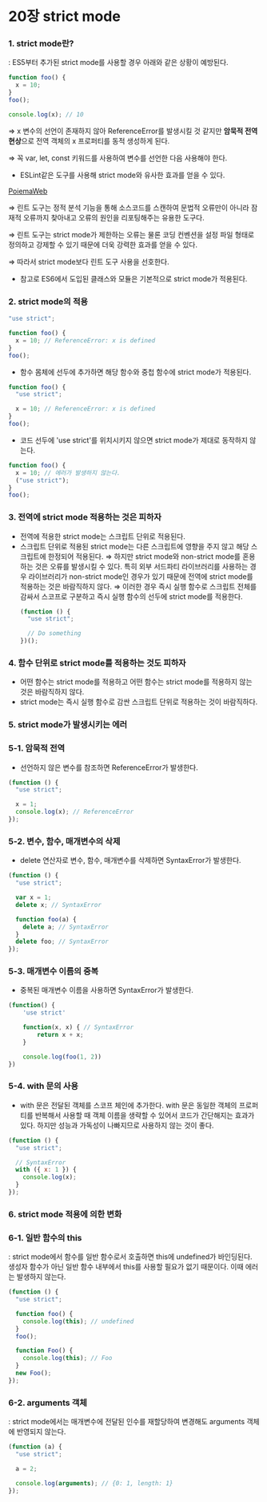# 20장 strict mode

### 1. strict mode란?

: ES5부터 추가된 strict mode를 사용할 경우 아래와 같은 상황이 예방된다.

```jsx
function foo() {
  x = 10;
}
foo();

console.log(x); // 10
```

⇒ x 변수의 선언이 존재하지 않아 ReferenceError를 발생시킬 것 같지만 **암묵적 전역 현상**으로 전역 객체의 x 프로퍼티를 동적 생성하게 된다.

⇒ 꼭 var, let, const 키워드를 사용하여 변수를 선언한 다음 사용해야 한다.

- ESLint같은 도구를 사용해 strict mode와 유사한 효과를 얻을 수 있다.

[PoiemaWeb](https://poiemaweb.com/eslint)

⇒ 린트 도구는 정적 분석 기능을 통해 소스코드를 스캔하여 문법적 오류만이 아니라 잠재적 오류까지 찾아내고 오류의 원인을 리포팅해주는 유용한 도구다.

⇒ 린트 도구는 strict mode가 제한하는 오류는 물론 코딩 컨벤션을 설정 파일 형태로 정의하고 강제할 수 있기 때문에 더욱 강력한 효과를 얻을 수 있다.

⇒ 따라서 strict mode보다 린트 도구 사용을 선호한다.

- 참고로 ES6에서 도입된 클래스와 모듈은 기본적으로 strict mode가 적용된다.

### 2. strict mode의 적용

```jsx
"use strict";

function foo() {
  x = 10; // ReferenceError: x is defined
}
foo();
```

- 함수 몸체에 선두에 추가하면 해당 함수와 중첩 함수에 strict mode가 적용된다.

```jsx
function foo() {
  "use strict";

  x = 10; // ReferenceError: x is defined
}
foo();
```

- 코드 선두에 'use strict'를 위치시키지 않으면 strict mode가 제대로 동작하지 않는다.

```jsx
function foo() {
  x = 10; // 에러가 발생하지 않는다.
  ("use strict");
}
foo();
```

### 3. 전역에 strict mode 적용하는 것은 피하자

- 전역에 적용한 strict mode는 스크립트 단위로 적용된다.
- 스크립트 단위로 적용된 strict mode는 다른 스크립트에 영향을 주지 않고 해당 스크립트에 한정되어 적용된다.
  ⇒ 하지만 strict mode와 non-strict mode를 혼용하는 것은 오류를 발생시킬 수 있다. 특히 외부 서드파티 라이브러리를 사용하는 경우 라이브러리가 non-strict mode인 경우가 있기 때문에 전역에 strict mode를 적용하는 것은 바람직하지 않다.
  ⇒ 이러한 경우 즉시 실행 함수로 스크립트 전체를 감싸서 스코프로 구분하고 즉시 실행 함수의 선두에 strict mode를 적용한다.
  ```jsx
  (function () {
    "use strict";

    // Do something
  })();
  ```

### 4. 함수 단위로 strict mode를 적용하는 것도 피하자

- 어떤 함수는 strict mode를 적용하고 어떤 함수는 strict mode를 적용하지 않는 것은 바람직하지 않다.
- strict mode는 즉시 실행 함수로 감싼 스크립트 단위로 적용하는 것이 바람직하다.

### 5. strict mode가 발생시키는 에러

### 5-1. 암묵적 전역

- 선언하지 않은 변수를 참조하면 ReferenceError가 발생한다.

```jsx
(function () {
  "use strict";

  x = 1;
  console.log(x); // ReferenceError
});
```

### 5-2. 변수, 함수, 매개변수의 삭제

- delete 연산자로 변수, 함수, 매개변수를 삭제하면 SyntaxError가 발생한다.

```jsx
(function () {
  "use strict";

  var x = 1;
  delete x; // SyntaxError

  function foo(a) {
    delete a; // SyntaxError
  }
  delete foo; // SyntaxError
});
```

### 5-3. 매개변수 이름의 중복

- 중복된 매개변수 이름을 사용하면 SyntaxError가 발생한다.

```jsx
(function() {
	'use strict'

	function(x, x) { // SyntaxError
		return x + x;
	}

	console.log(foo(1, 2))
})
```

### 5-4. with 문의 사용

- with 문은 전달된 객체를 스코프 체인에 추가한다. with 문은 동일한 객체의 프로퍼티를 반복해서 사용할 때 객체 이름을 생략할 수 있어서 코드가 간단해지는 효과가 있다. 하지만 성능과 가독성이 나빠지므로 사용하지 않는 것이 좋다.

```jsx
(function () {
  "use strict";

  // SyntaxError
  with ({ x: 1 }) {
    console.log(x);
  }
});
```

### 6. strict mode 적용에 의한 변화

### 6-1. 일반 함수의 this

: strict mode에서 함수를 일반 함수로서 호출하면 this에 undefined가 바인딩된다. 생성자 함수가 아닌 일반 함수 내부에서 this를 사용할 필요가 없기 때문이다. 이때 에러는 발생하지 않는다.

```jsx
(function () {
  "use strict";

  function foo() {
    console.log(this); // undefined
  }
  foo();

  function Foo() {
    console.log(this); // Foo
  }
  new Foo();
});
```

### 6-2. arguments 객체

: strict mode에서는 매개변수에 전달된 인수를 재할당하여 변경해도 arguments 객체에 반영되지 않는다.

```jsx
(function (a) {
  "use strict";

  a = 2;

  console.log(arguments); // {0: 1, length: 1}
});
```
